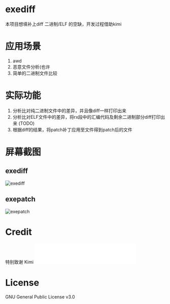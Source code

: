 # exediff
本项目想填补上diff 二进制/ELF 的空缺，开发过程借助kimi

# 应用场景
1. awd
2. 恶意文件分析(也许
3. 简单的二进制文件比较

# 实际功能
1. 分析比对纯二进制文件中的差异，并且像diff一样打印出来
2. 分析比对ELF文件中的差异，将rx段中的汇编代码及剩余二进制部分diff打印出来 (TODO)
3. 根据diff的结果，将patch补丁应用至文件得到patch后的文件

# 屏幕截图

## exediff
<img width="1072" height="823" alt="exediff" src="https://github.com/user-attachments/assets/2cb19edd-2968-4815-ab21-7b22b8a0cb8c" />

## exepatch
<img width="1636" height="243" alt="exepatch" src="https://github.com/user-attachments/assets/cbfeda14-d26e-4add-8c76-f84642bcbb89" />

# Credit
特别致谢 Kimi
![kimi](https://raw.githubusercontent.com/MoonshotAI/Kimi-Dev/refs/heads/master/assets/moonshot_logo.png)

# License
GNU General Public License v3.0
